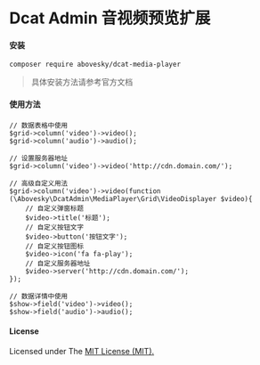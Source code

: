 # Dcat Admin 音视频预览扩展

#### 安装
```
composer require abovesky/dcat-media-player
```

>具体安装方法请参考官方文档

#### 使用方法
```$xslt
// 数据表格中使用
$grid->column('video')->video();
$grid->column('audio')->audio();

// 设置服务器地址
$grid->column('video')->video('http://cdn.domain.com/');

// 高级自定义用法
$grid->column('video')->video(function (\Abovesky\DcatAdmin\MediaPlayer\Grid\VideoDisplayer $video){
    // 自定义弹窗标题
    $video->title('标题');
    // 自定义按钮文字
    $video->button('按钮文字');
    // 自定义按钮图标
    $video->icon('fa fa-play');
    // 自定义服务器地址
    $video->server('http://cdn.domain.com/');
});

// 数据详情中使用
$show->field('video')->video();
$show->field('audio')->audio();
```

#### License

Licensed under The [MIT License (MIT). ](https://github.com/dcat-admin-extensions/media-player/blob/master/LICENSE)



